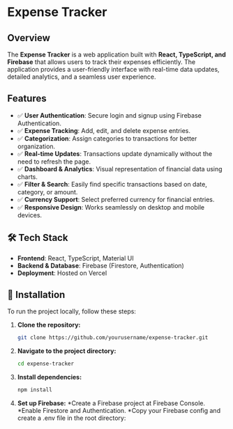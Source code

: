 # Expense Tracker

## Overview
The **Expense Tracker** is a web application built with **React, TypeScript, and Firebase** that allows users to track their expenses efficiently. The application provides a user-friendly interface with real-time data updates, detailed analytics, and a seamless user experience.

## Features
- ✅ **User Authentication**: Secure login and signup using Firebase Authentication.
- ✅ **Expense Tracking**: Add, edit, and delete expense entries.
- ✅ **Categorization**: Assign categories to transactions for better organization.
- ✅ **Real-time Updates**: Transactions update dynamically without the need to refresh the page.
- ✅ **Dashboard & Analytics**: Visual representation of financial data using charts.
- ✅ **Filter & Search**: Easily find specific transactions based on date, category, or amount.
- ✅ **Currency Support**: Select preferred currency for financial entries.
- ✅ **Responsive Design**: Works seamlessly on desktop and mobile devices.

## 🛠 Tech Stack
- **Frontend**: React, TypeScript, Material UI
- **Backend & Database**: Firebase (Firestore, Authentication)
- **Deployment**: Hosted on Vercel

## 🚀 Installation
To run the project locally, follow these steps:

1. **Clone the repository:**
   ```sh
   git clone https://github.com/yourusername/expense-tracker.git
2. **Navigate to the project directory:**
   ```sh
   cd expense-tracker
3. **Install dependencies:**
   ```sh
   npm install
4. **Set up Firebase:**
   *Create a Firebase project at Firebase Console.
   *Enable Firestore and Authentication.
   *Copy your Firebase config and create a .env file in the root directory:
   

